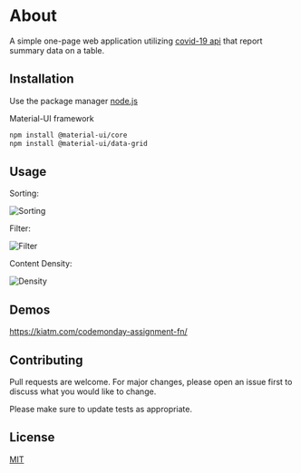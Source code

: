 # About
A simple one-page web application utilizing [covid-19 api](https://covid19api.com/) that report summary data on a table.

## Installation

Use the package manager [node.js](https://nodejs.org/en/) 

Material-UI framework 

```bash
npm install @material-ui/core
npm install @material-ui/data-grid
```

## Usage

Sorting:

![Sorting](https://media1.giphy.com/media/6cK5E6lgCCo6i7Io5g/giphy.gif)

Filter:

![Filter](https://media3.giphy.com/media/OZRyekdDVvWZCNGKbp/giphy.gif)

Content Density:

![Density](https://media2.giphy.com/media/gkHd6FjkmH2CesFq2t/giphy.gif)

## Demos

https://kiatm.com/codemonday-assignment-fn/

## Contributing
Pull requests are welcome. For major changes, please open an issue first to discuss what you would like to change.

Please make sure to update tests as appropriate.

## License
[MIT](https://choosealicense.com/licenses/mit/)
